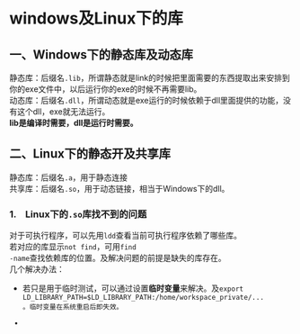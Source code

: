 # <b>windows及Linux下的库</font></b>
## <b>一、Windows下的静态库及动态库</font></b>
静态库：后缀名<code>.lib</code>，所谓静态就是link的时候把里面需要的东西提取出来安排到你的exe文件中，以后运行你的exe的时候不再需要lib。<br>
动态库：后缀名<code>.dll</code>，所谓动态就是exe运行的时候依赖于dll里面提供的功能，没有这个dll，exe就无法运行。<br>
<b>lib是编译时需要，dll是运行时需要。</b>

## <b>二、Linux下的静态开及共享库</b></font><br>
静态库：后缀名<code>.a</code>，用于静态连接<br>
共享库：后缀名<code>.so</code>，用于动态链接，相当于Windows下的dll。

### <b>1.　Linux下的<code>.so</code>库找不到的问题</b>
对于可执行程序，可以先用<code>ldd</code>查看当前可执行程序依赖了哪些库。<br>
若对应的库显示<code>not find</code>，可用<code>find -name</code>查找依赖库的位置。及解决问题的前提是缺失的库存在。<br>
几个解决办法：
- 若只是用于临时测试，可以通过设置<b>临时变量</b>来解决。及<code>export LD_LIBRARY_PATH=$LD_LIBRARY_PATH:/home/workspace_private/... 。临时变量在系统重启后即失效。
- 



